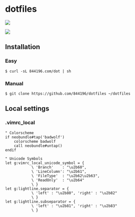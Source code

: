 # dotfiles
[![](http://img.shields.io/badge/license-WTFPL-red.svg?style=flat)](LICENSE)

![](http://31.media.tumblr.com/6a28dc6e2524ca9a3015bc671433375b/tumblr_nfjv1yHiHB1s7qf9xo1_r1_1280.png)

## Installation
### Easy
```shellsession
$ curl -sL 844196.com/dot | sh
```

### Manual
```shellsession
$ git clone https://github.com/844196/dotfiles ~/dotfiles
```

## Local settings
### .vimrc_local
```vim
" Colorscheme
if neobundle#tap('badwolf')
    colorscheme badwolf
    call neobundle#untap()
endif

" Unicode Symbols
let g:vimrc_local_unicode_symbol = {
            \ 'Branch'    : "\u2b60",
            \ 'LineColumn': "\u2b61",
            \ 'FileType'  : "\u2b62\u2b63",
            \ 'ReadOnly'  : "\u2b64"
            \ }
let g:lightline.separator = {
            \ 'left' : "\u2b80", 'right' : "\u2b82"
            \ }
let g:lightline.subseparator = {
            \ 'left' : "\u2b81", 'right' : "\u2b83"
            \ }
```

